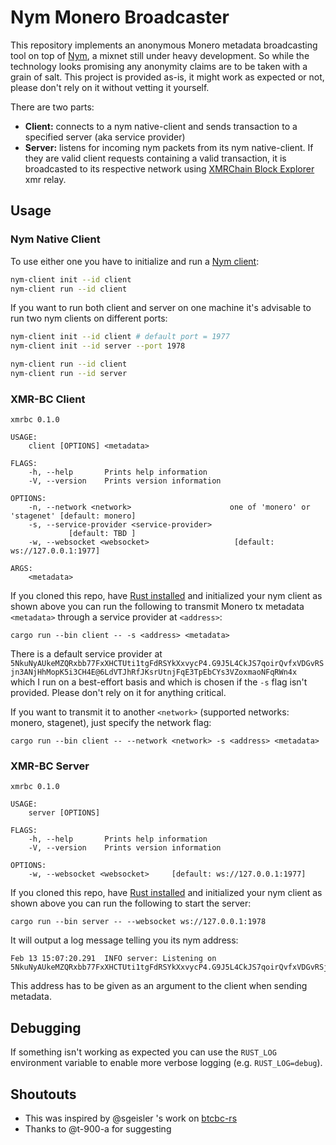 # Nym Monero Broadcaster
This repository implements an anonymous Monero metadata broadcasting tool on top of
[Nym](https://github.com/nymtech/nym), a mixnet still under heavy development. So while the technology looks promising
any anonymity claims are to be taken with a grain of salt. This project is provided as-is, it might work as expected or
not, please don't rely on it without vetting it yourself. 

There are two parts:
* **Client:** connects to a nym native-client and sends transaction to a specified server (aka service provider)
* **Server:** listens for incoming nym packets from its nym native-client. If they are valid client requests containing a valid transaction, 
it is broadcasted to its respective network using [XMRChain Block Explorer](https://xmrchain.net/rawtx) xmr relay.

## Usage
### Nym Native Client
To use either one you have to initialize and run a [Nym client](https://nymtech.net/docs/build-peapps/native-client/):

```bash
nym-client init --id client
nym-client run --id client
```

If you want to run both client and server on one machine it's advisable to run two nym clients on different ports:

```bash
nym-client init --id client # default port = 1977
nym-client init --id server --port 1978

nym-client run --id client
nym-client run --id server
``` 

### XMR-BC Client
```
xmrbc 0.1.0

USAGE:
    client [OPTIONS] <metadata>

FLAGS:
    -h, --help       Prints help information
    -V, --version    Prints version information

OPTIONS:
    -n, --network <network>                      one of 'monero' or 'stagenet' [default: monero]
    -s, --service-provider <service-provider>
             [default: TBD ]
    -w, --websocket <websocket>                   [default: ws://127.0.0.1:1977]

ARGS:
    <metadata>    
```

If you cloned this repo, have [Rust installed](https://rustup.rs/) and initialized your nym client as shown above you
can run the following to transmit Monero tx metadata `<metadata>` through a service provider at `<address>`:

```
cargo run --bin client -- -s <address> <metadata>
```

There is a default service provider at `5NkuNyAUkeMZQRxbb77FxXHCTUti1tgFdRSYkXxvycP4.G9J5L4CkJS7qoirQvfxVDGvRSjn3ANjHhMopK5i3CH4E@6LdVTJhRfJKsrUtnjFqE3TpEbCYs3VZoxmaoNFqRWn4x
`
which I run on a best-effort basis and which is chosen if the `-s` flag isn't provided. Please don't rely on it for anything critical.

If you want to transmit it to another `<network>` (supported networks: monero, stagenet), just specify the network
flag:

```
cargo run --bin client -- --network <network> -s <address> <metadata>
```

### XMR-BC Server
```
xmrbc 0.1.0

USAGE:
    server [OPTIONS]

FLAGS:
    -h, --help       Prints help information
    -V, --version    Prints version information

OPTIONS:
    -w, --websocket <websocket>     [default: ws://127.0.0.1:1977]
```

If you cloned this repo, have [Rust installed](https://rustup.rs/) and initialized your nym client as shown above you
can run the following to start the server:

```
cargo run --bin server -- --websocket ws://127.0.0.1:1978
```

It will output a log message telling you its nym address:

```
Feb 13 15:07:20.291  INFO server: Listening on 5NkuNyAUkeMZQRxbb77FxXHCTUti1tgFdRSYkXxvycP4.G9J5L4CkJS7qoirQvfxVDGvRSjn3ANjHhMopK5i3CH4E@6LdVTJhRfJKsrUtnjFqE3TpEbCYs3VZoxmaoNFqRWn4x
```

This address has to be given as an argument to the client when sending metadata.

## Debugging
If something isn't working as expected you can use the `RUST_LOG` environment variable to enable more verbose logging
(e.g. `RUST_LOG=debug`).

## Shoutouts
* This was inspired by @sgeisler 's work on [btcbc-rs](https://github.com/sgeisler/btcbc-rs)
* Thanks to @t-900-a for suggesting

